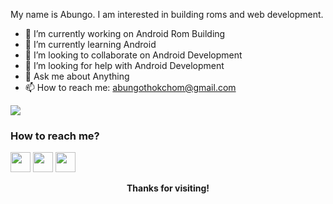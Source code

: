 <!--
### Hi there 👋

**Abungo/Abungo** is a ✨ _special_ ✨ repository because its `README.md` (this file) appears on your GitHub profile.

Here are some ideas to get you started:
-->
My name is Abungo.
I am interested in building roms and web development.

- 🔭 I’m currently working on Android Rom Building
- 🌱 I’m currently learning Android
- 👯 I’m looking to collaborate on Android Development
- 🤔 I’m looking for help with Android Development
- 💬 Ask me about Anything
- 📫 How to reach me: abungothokchom@gmail.com

<img align="center" src="https://github-readme-stats.vercel.app/api/?username=Abungo&theme=radical"/>
<h3>
  How to reach me?
</h3>

[<img src="https://www.vectorlogo.zone/logos/telegram/telegram-tile.svg" width="32">](http://t.me/ameetei123)
[<img src="https://www.vectorlogo.zone/logos/instagram/instagram-tile.svg" width="32">](https://www.instagram.com/abungo_thokchom )
[<img src="https://www.vectorlogo.zone/logos/twitter/twitter-tile.svg" width="32">](https://www.twitter.com/AbungoThokchom)

<p align="center">
  <b>Thanks for visiting!</b>
</p>
